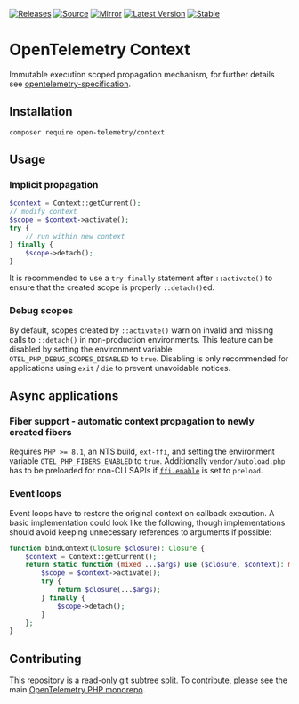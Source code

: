 [![Releases](https://img.shields.io/badge/releases-purple)](https://github.com/opentelemetry-php/context/releases)
[![Source](https://img.shields.io/badge/source-context-green)](https://github.com/open-telemetry/opentelemetry-php/tree/main/src/Context)
[![Mirror](https://img.shields.io/badge/mirror-opentelemetry--php:context-blue)](https://github.com/opentelemetry-php/context)
[![Latest Version](http://poser.pugx.org/open-telemetry/context/v/unstable)](https://packagist.org/packages/open-telemetry/context/)
[![Stable](http://poser.pugx.org/open-telemetry/context/v/stable)](https://packagist.org/packages/open-telemetry/context/)

# OpenTelemetry Context

Immutable execution scoped propagation mechanism, for further details see [opentelemetry-specification][1].

## Installation

```shell
composer require open-telemetry/context
```

## Usage

### Implicit propagation

```php
$context = Context::getCurrent();
// modify context
$scope = $context->activate();
try {
    // run within new context
} finally {
    $scope->detach();
}
```

It is recommended to use a `try-finally` statement after `::activate()` to ensure that the created scope is properly `::detach()`ed.

### Debug scopes

By default, scopes created by `::activate()` warn on invalid and missing calls to `::detach()` in non-production
environments. This feature can be disabled by setting the environment variable `OTEL_PHP_DEBUG_SCOPES_DISABLED` to `true`.
Disabling is only recommended for applications using `exit` / `die` to prevent unavoidable notices.

## Async applications

### Fiber support - automatic context propagation to newly created fibers

Requires `PHP >= 8.1`, an NTS build, `ext-ffi`, and setting the environment variable `OTEL_PHP_FIBERS_ENABLED` to `true`. Additionally `vendor/autoload.php` has to be preloaded for non-CLI SAPIs if [`ffi.enable`](https://www.php.net/manual/en/ffi.configuration.php#ini.ffi.enable) is set to `preload`.

### Event loops

Event loops have to restore the original context on callback execution. A basic implementation could look like the following, though implementations should avoid keeping unnecessary references to arguments if possible:

```php
function bindContext(Closure $closure): Closure {
    $context = Context::getCurrent();
    return static function (mixed ...$args) use ($closure, $context): mixed {
        $scope = $context->activate();
        try {
            return $closure(...$args);
        } finally {
            $scope->detach();
        }
    };
}
```

## Contributing

This repository is a read-only git subtree split.
To contribute, please see the main [OpenTelemetry PHP monorepo](https://github.com/open-telemetry/opentelemetry-php).

[1]: https://github.com/open-telemetry/opentelemetry-specification/blob/main/specification/context/README.md#context
